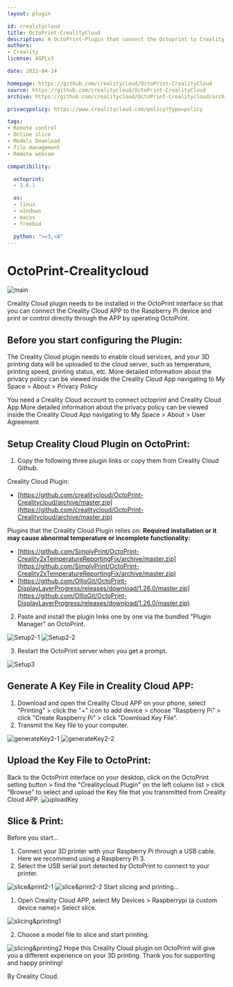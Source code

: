 ```yaml
---
layout: plugin

id: crealitycloud
title: OctoPrint-CrealityCloud
description: A OctoPrint-Plugin that connect the Octoprint to Creality Cloud
authors:
- Creality
license: AGPLv3

date: 2022-04-14

homepage: https://github.com/crealitycloud/OctoPrint-CrealityCloud
source: https://github.com/crealitycloud/OctoPrint-CrealityCloud
archive: https://github.com/crealitycloud/OctoPrint-Crealitycloud/archive/master.zip

privacypolicy: https://www.crealitycloud.com/policy?type=policy

tags:
- Remote control
- Online slice
- Models Download
- file management
- Remote webcam

compatibility:

  octoprint:
  - 1.6.1

  os:
  - linux
  - windows
  - macos
  - freebsd

  python: ">=3,<4"
---
```

# OctoPrint-Crealitycloud


![main](/assets/img/plugins/crealitycloud/main.png)

Creality Cloud plugin needs to be installed in the OctoPrint interface so that you can connect the Creality Cloud APP to the Raspberry Pi device and print or control directly through the APP by operating OctoPrint.

## **Before you start configuring the Plugin:**

The Creality Cloud plugin needs to enable cloud services, and your 3D printing data will be uploaded to the cloud server, such as temperature, printing speed, printing status, etc. More detailed information about the privacy policy can be viewed inside the Creality Cloud App navigating to My Space > About > Privacy Policy

You need a Creality Cloud account to connect octoprint and Creality Cloud App.More detailed information about the privacy policy can be viewed inside the Creality Cloud App navigating to My Space > About > User Agreement

## **Setup Creality Cloud Plugin on OctoPrint:**
1. Copy the following three plugin links or copy them from Creality Cloud Github.



Creality Cloud Plugin:

- [https://github.com/crealitycloud/OctoPrint-Crealitycloud/archive/master.zip](https://github.com/crealitycloud/OctoPrint-Crealitycloud/archive/master.zip)



Plugins that the Creality Cloud Plugin relies on:
**Required installation or it may cause abnormal temperature or incomplete functionality:**

- [https://github.com/SimplyPrint/OctoPrint-Creality2xTemperatureReportingFix/archive/master.zip](https://github.com/SimplyPrint/OctoPrint-Creality2xTemperatureReportingFix/archive/master.zip)
- [https://github.com/OllisGit/OctoPrint-DisplayLayerProgress/releases/download/1.26.0/master.zip](https://github.com/OllisGit/OctoPrint-DisplayLayerProgress/releases/download/1.26.0/master.zip)




2. Paste and install the plugin links one by one via the bundled "Plugin Manager" on OctoPrint.

![Setup2-1](/assets/img/plugins/crealitycloud/Setup2-1.png)
![Setup2-2](/assets/img/plugins/crealitycloud/Setup2-2.png)

3. Restart the OctoPrint server when you get a prompt.

![Setup3](/assets/img/plugins/crealitycloud/Setup3.png)
## **Generate A Key File in Creality Cloud APP:**

1.  Download and open the Creality Cloud APP on your phone, select "Printing" > click the "+" icon to add device > choose "Raspberry Pi" > click "Create Raspberry Pi" > click "Download Key File".
1.  Transmit the Key file to your computer.

![generateKey2-1](/assets/img/plugins/crealitycloud/generateKey2-1.png)
![generateKey2-2](/assets/img/plugins/crealitycloud/generateKey2-2.png)
## **Upload the Key File to OctoPrint:**
Back to the OctoPrint interface on your desktop, click on the OctoPrint setting button > find the "Crealitycloud Plugin" on the left column list > click "Browse" to select and upload the Key file that you transmitted from Creality Cloud APP.
![uploadKey](/assets/img/plugins/crealitycloud/uploadKey.png)
## **Slice & Print:**
Before you start...

1.  Connect your 3D printer with your Raspberry Pi through a USB cable. Here we recommend using a Raspberry Pi 3.
1.  Select the USB serial port detected by OctoPrint to connect to your printer.

![slice&print2-1](/assets/img/plugins/crealitycloud/slice&print2-1.png)
![slice&print2-2](/assets/img/plugins/crealitycloud/slice&print2-2.png)
Start slicing and printing...

1. Open Creality Cloud APP, select My Devices > Raspberrypi (a custom device name)> Select slice.

![slicing&printing1](/assets/img/plugins/crealitycloud/slicing&printing1.png)

2. Choose a model file to slice and start printing.

![slicing&printing2](/assets/img/plugins/crealitycloud/slicing&printing2.png)
Hope this Creality Cloud plugin on OctoPrint will give you a different experience on your 3D printing. Thank you for supporting and happy printing!


By Creality Cloud.
